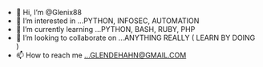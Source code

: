 - 👋 Hi, I’m @Glenix88
- 👀 I’m interested in ...PYTHON, INFOSEC, AUTOMATION
- 🌱 I’m currently learning ...PYTHON, BASH, RUBY, PHP
- 💞️ I’m looking to collaborate on ...ANYTHING REALLY ( LEARN BY DOING )
- 📫 How to reach me ...GLENDEHAHN@GMAIL.COM

<!---
Glenix88/Glenix88 is a ✨ special ✨ repository because its `README.md` (this file) appears on your GitHub profile.
You can click the Preview link to take a look at your changes.
--->
